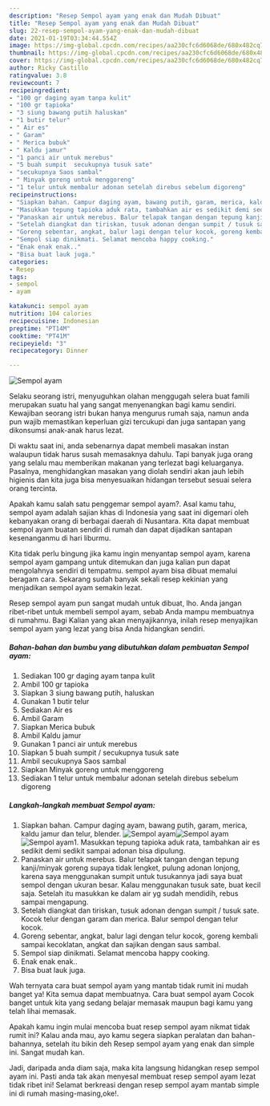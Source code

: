 ```yaml
---
description: "Resep Sempol ayam yang enak dan Mudah Dibuat"
title: "Resep Sempol ayam yang enak dan Mudah Dibuat"
slug: 22-resep-sempol-ayam-yang-enak-dan-mudah-dibuat
date: 2021-01-19T03:34:44.554Z
image: https://img-global.cpcdn.com/recipes/aa230cfc6d6068de/680x482cq70/sempol-ayam-foto-resep-utama.jpg
thumbnail: https://img-global.cpcdn.com/recipes/aa230cfc6d6068de/680x482cq70/sempol-ayam-foto-resep-utama.jpg
cover: https://img-global.cpcdn.com/recipes/aa230cfc6d6068de/680x482cq70/sempol-ayam-foto-resep-utama.jpg
author: Ricky Castillo
ratingvalue: 3.8
reviewcount: 7
recipeingredient:
- "100 gr daging ayam tanpa kulit"
- "100 gr tapioka"
- "3 siung bawang putih haluskan"
- "1 butir telur"
- " Air es"
- " Garam"
- " Merica bubuk"
- " Kaldu jamur"
- "1 panci air untuk merebus"
- "5 buah sumpit  secukupnya tusuk sate"
- "secukupnya Saos sambal"
- " Minyak goreng untuk menggoreng"
- "1 telur untuk membalur adonan setelah direbus sebelum digoreng"
recipeinstructions:
- "Siapkan bahan. Campur daging ayam, bawang putih, garam, merica, kaldu jamur dan telur, blender."
- "Masukkan tepung tapioka aduk rata, tambahkan air es sedikit demi sedikit sampai adonan bisa dipulung."
- "Panaskan air untuk merebus. Balur telapak tangan dengan tepung kanji/minyak goreng supaya tidak lengket, pulung adonan lonjong, karena saya menggunakan sumpit untuk tusukannya jadi saya buat sempol dengan ukuran besar. Kalau menggunakan tusuk sate, buat kecil saja. Setelah itu masukkan ke dalam air yg sudah mendidih, rebus sampai mengapung."
- "Setelah diangkat dan tiriskan, tusuk adonan dengan sumpit / tusuk sate. Kocok telur dengan garam dan merica. Balur sempol dengan telur kocok."
- "Goreng sebentar, angkat, balur lagi dengan telur kocok, goreng kembali sampai kecoklatan, angkat dan sajikan dengan saus sambal."
- "Sempol siap dinikmati. Selamat mencoba happy cooking."
- "Enak enak enak.."
- "Bisa buat lauk juga."
categories:
- Resep
tags:
- sempol
- ayam

katakunci: sempol ayam 
nutrition: 104 calories
recipecuisine: Indonesian
preptime: "PT14M"
cooktime: "PT41M"
recipeyield: "3"
recipecategory: Dinner

---
```



![Sempol ayam](https://img-global.cpcdn.com/recipes/aa230cfc6d6068de/680x482cq70/sempol-ayam-foto-resep-utama.jpg)

Selaku seorang istri, menyuguhkan olahan menggugah selera buat famili merupakan suatu hal yang sangat menyenangkan bagi kamu sendiri. Kewajiban seorang istri bukan hanya mengurus rumah saja, namun anda pun wajib memastikan keperluan gizi tercukupi dan juga santapan yang dikonsumsi anak-anak harus lezat.

Di waktu  saat ini, anda sebenarnya dapat membeli masakan instan walaupun tidak harus susah memasaknya dahulu. Tapi banyak juga orang yang selalu mau memberikan makanan yang terlezat bagi keluarganya. Pasalnya, menghidangkan masakan yang diolah sendiri akan jauh lebih higienis dan kita juga bisa menyesuaikan hidangan tersebut sesuai selera orang tercinta. 



Apakah kamu salah satu penggemar sempol ayam?. Asal kamu tahu, sempol ayam adalah sajian khas di Indonesia yang saat ini digemari oleh kebanyakan orang di berbagai daerah di Nusantara. Kita dapat membuat sempol ayam buatan sendiri di rumah dan dapat dijadikan santapan kesenanganmu di hari liburmu.

Kita tidak perlu bingung jika kamu ingin menyantap sempol ayam, karena sempol ayam gampang untuk ditemukan dan juga kalian pun dapat mengolahnya sendiri di tempatmu. sempol ayam bisa dibuat memalui beragam cara. Sekarang sudah banyak sekali resep kekinian yang menjadikan sempol ayam semakin lezat.

Resep sempol ayam pun sangat mudah untuk dibuat, lho. Anda jangan ribet-ribet untuk membeli sempol ayam, sebab Anda mampu membuatnya di rumahmu. Bagi Kalian yang akan menyajikannya, inilah resep menyajikan sempol ayam yang lezat yang bisa Anda hidangkan sendiri.

<!--inarticleads1-->

##### Bahan-bahan dan bumbu yang dibutuhkan dalam pembuatan Sempol ayam:

1. Sediakan 100 gr daging ayam tanpa kulit
1. Ambil 100 gr tapioka
1. Siapkan 3 siung bawang putih, haluskan
1. Gunakan 1 butir telur
1. Sediakan  Air es
1. Ambil  Garam
1. Siapkan  Merica bubuk
1. Ambil  Kaldu jamur
1. Gunakan 1 panci air untuk merebus
1. Siapkan 5 buah sumpit / secukupnya tusuk sate
1. Ambil secukupnya Saos sambal
1. Siapkan  Minyak goreng untuk menggoreng
1. Sediakan 1 telur untuk membalur adonan setelah direbus sebelum digoreng




<!--inarticleads2-->

##### Langkah-langkah membuat Sempol ayam:

1. Siapkan bahan. Campur daging ayam, bawang putih, garam, merica, kaldu jamur dan telur, blender.
<img src="https://img-global.cpcdn.com/steps/2a79f7f1d33cba52/160x128cq70/sempol-ayam-langkah-memasak-1-foto.jpg" alt="Sempol ayam"><img src="https://img-global.cpcdn.com/steps/3258dbe4c06123e8/160x128cq70/sempol-ayam-langkah-memasak-1-foto.jpg" alt="Sempol ayam"><img src="https://img-global.cpcdn.com/steps/bc585ef6603ccf18/160x128cq70/sempol-ayam-langkah-memasak-1-foto.jpg" alt="Sempol ayam">1. Masukkan tepung tapioka aduk rata, tambahkan air es sedikit demi sedikit sampai adonan bisa dipulung.
1. Panaskan air untuk merebus. Balur telapak tangan dengan tepung kanji/minyak goreng supaya tidak lengket, pulung adonan lonjong, karena saya menggunakan sumpit untuk tusukannya jadi saya buat sempol dengan ukuran besar. Kalau menggunakan tusuk sate, buat kecil saja. Setelah itu masukkan ke dalam air yg sudah mendidih, rebus sampai mengapung.
1. Setelah diangkat dan tiriskan, tusuk adonan dengan sumpit / tusuk sate. Kocok telur dengan garam dan merica. Balur sempol dengan telur kocok.
1. Goreng sebentar, angkat, balur lagi dengan telur kocok, goreng kembali sampai kecoklatan, angkat dan sajikan dengan saus sambal.
1. Sempol siap dinikmati. Selamat mencoba happy cooking.
1. Enak enak enak..
1. Bisa buat lauk juga.




Wah ternyata cara buat sempol ayam yang mantab tidak rumit ini mudah banget ya! Kita semua dapat membuatnya. Cara buat sempol ayam Cocok banget untuk kita yang sedang belajar memasak maupun bagi kamu yang telah lihai memasak.

Apakah kamu ingin mulai mencoba buat resep sempol ayam nikmat tidak rumit ini? Kalau anda mau, ayo kamu segera siapkan peralatan dan bahan-bahannya, setelah itu bikin deh Resep sempol ayam yang enak dan simple ini. Sangat mudah kan. 

Jadi, daripada anda diam saja, maka kita langsung hidangkan resep sempol ayam ini. Pasti anda tak akan menyesal membuat resep sempol ayam lezat tidak ribet ini! Selamat berkreasi dengan resep sempol ayam mantab simple ini di rumah masing-masing,oke!.

